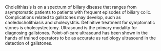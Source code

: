 Cholelithiasis is on a spectrum of biliary disease that ranges from asymptomatic patients to patients with frequent episodes of biliary colic. Complications related to gallstones may develop, such as choledocholithiasis and cholecystitis. Definitive treatment for symptomatic stones is cholecystectomy. Ultrasound is the primary modality for diagnosing gallstones. Point-of-care ultrasound has been shown in the hands of trained operators to be as accurate as radiology ultrasound in the detection of gallstones.